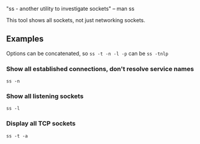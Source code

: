 "ss - another utility to investigate sockets" – man ss

This tool shows all sockets, not just networking sockets.

## Examples

Options can be concatenated, so `ss -t -n -l -p` can be `ss -tnlp`

### Show all established connections, don't resolve service names

    ss -n

### Show all listening sockets

    ss -l

### Display all TCP sockets

    ss -t -a
